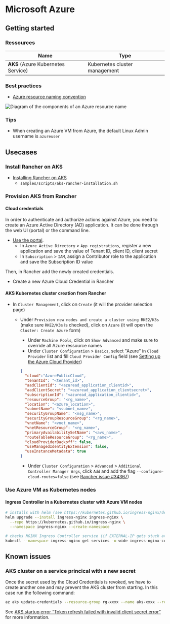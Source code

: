 # Microsoft Azure

## Getting started

### Ressources

Name                               | Type
-----------------------------------|------------------------------
**AKS** (Azure Kubernetes Service) | Kubernetes cluster management

### Best practices

* [Azure resource naming convention](https://learn.microsoft.com/en-us/azure/cloud-adoption-framework/ready/azure-best-practices/resource-naming)

![Diagram of the components of an Azure resource name](https://learn.microsoft.com/en-us/azure/cloud-adoption-framework/_images/ready/resource-naming.png)

### Tips

* When creating an Azure VM from Azure, the default Linux Admin username is `azureuser`

## Usecases

### Install Rancher on AKS

* [Installing Rancher on AKS](https://docs.ranchermanager.rancher.io/getting-started/installation-and-upgrade/install-upgrade-on-a-kubernetes-cluster/rancher-on-aks)
    * `samples/scripts/aks-rancher-installation.sh`

### Provision AKS from Rancher

#### Cloud credentials

In order to authenticate and authorize actions against Azure, you need to create an Azure Active Directory (AD) application. It can be done through the web UI (portal) or the command line.

* [Use the portal](https://docs.microsoft.com/en-us/azure/active-directory/develop/howto-create-service-principal-portal).
    * In `Azure Active Directory` > `App registrations`, register a new application and save the value of Tenant ID, client ID, client secret
    * In `Subscription` > `IAM`, assign a Contributor role to the application and save the Subscription ID value

Then, in Rancher add the newly created credentials.

* Create a new Azure Cloud Credential in Rancher

#### AKS Kubernetes cluster creation from Rancher

* In `Cluster Management`, click on `Create` (it will the provider selection page)
    * Under `Provision new nodes and create a cluster using RKE2/K3s` (make sure `RKE2/K3s` is checked), click on `Azure` (it will open the `Cluster: Create Azure` form)
        * Under `Machine Pools`,  click on `Show Advanced` and make sure to override all Azure ressource names
        * Under `Cluster Configuration` > `Basics`, select "Azure" in `Cloud Provider` list and fill `Cloud Provider Config` field (see [Setting up the Azure Cloud Provider](https://rancher.com/docs/rancher/v2.6/en/cluster-provisioning/rke-clusters/cloud-providers/azure/))

        ```json
        {   
          "cloud":"AzurePublicCloud",
          "tenantId": "<tenant_id>",
          "aadClientId": "<azuread_application_clientid>",
          "aadClientSecret": "<azuread_application_clientsecret>",
          "subscriptionId": "<azuread_application_clientid>",
          "resourceGroup": "<rg_name>",
          "location": "<azure_location>",
          "subnetName": "<subnet_name>",
          "securityGroupName": "<nsg_name>",
          "securityGroupResourceGroup": "<rg_name>",
          "vnetName": "<vnet_name>",
          "vnetResourceGroup": "<rg_name>",
          "primaryAvailabilitySetName": "<avs_name>",
          "routeTableResourceGroup": "<rg_name>",
          "cloudProviderBackoff": false,
          "useManagedIdentityExtension": false,
          "useInstanceMetadata": true
        }
        ```

        * Under `Cluster Configuration` > `Advanced` > `Additional Controller Manager Args`, click `Add` and add the flag `--configure-cloud-routes=false` (see [Rancher issue #34367](https://github.com/rancher/rancher/issues/34367))

### Use Azure VM as Kubernetes nodes

#### Ingress Controller in a Kubernetes cluster with Azure VM nodes

```bash
# installs with helm (see https://kubernetes.github.io/ingress-nginx/deploy/)
helm upgrade --install ingress-nginx ingress-nginx \
  --repo https://kubernetes.github.io/ingress-nginx \
  --namespace ingress-nginx --create-namespace

# checks NGINX Ingress Controller service (if EXTERNAL-IP gets stuck at <pending> then you need to look at the Cloud Provider configuration)
kubectl --namespace ingress-nginx get services -o wide ingress-nginx-controller
```

## Known issues

### AKS cluster on a service princical with a new secret

Once the secret used by the Cloud Credentials is revoked, we have to create another one and may prevent the AKS cluster from starting. In this case run the following command:

```bash
az aks update-credentials --resource-group rg-xxxx --name aks-xxxx --reset-service-principal --service-principal "xxxx" --client-secret "xxxx"
```

See [AKS startup error “Token refresh failed with invalid client secret error”](https://blog-bertrand-thomas.devpro.fr/2023/08/22/aks-startup-error-token-refresh-failed-with-invalid-client-secret-error/) for more information.
